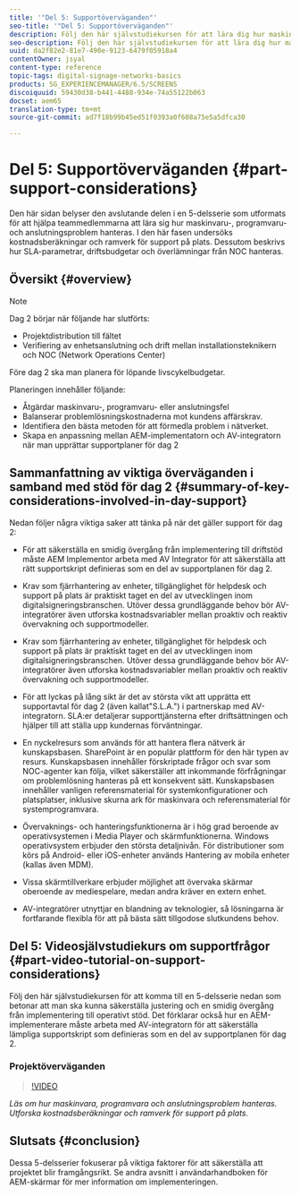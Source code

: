 ```yaml
---
title: '"Del 5: Supportöverväganden"'
seo-title: '"Del 5: Supportöverväganden"'
description: Följ den här självstudiekursen för att lära dig hur maskinvaru-, programvaru- och anslutningsproblem hanteras. Utforska kostnadsberäkningar och ramverk för support på plats. Lär dig också hur parametrar för serviceavtal, driftsbudgetar och överlämnande av information från NOC hanteras.
seo-description: Följ den här självstudiekursen för att lära dig hur maskinvaru-, programvaru- och anslutningsproblem hanteras. Utforska kostnadsberäkningar och ramverk för support på plats. Lär dig också hur parametrar för serviceavtal, driftsbudgetar och överlämnande av information från NOC hanteras.
uuid: da2f82e2-81e7-490e-9123-6479f05918a4
contentOwner: jsyal
content-type: reference
topic-tags: digital-signage-networks-basics
products: SG_EXPERIENCEMANAGER/6.5/SCREENS
discoiquuid: 59430d38-b441-4488-934e-74a55122b063
docset: aem65
translation-type: tm+mt
source-git-commit: ad7f18b99b45ed51f0393a0f608a75e5a5dfca30

---
```



# Del 5: Supportöverväganden {#part-support-considerations}

Den här sidan belyser den avslutande delen i en 5-delsserie som utformats för att hjälpa teammedlemmarna att lära sig hur maskinvaru-, programvaru- och anslutningsproblem hanteras. I den här fasen undersöks kostnadsberäkningar och ramverk för support på plats. Dessutom beskrivs hur SLA-parametrar, driftsbudgetar och överlämningar från NOC hanteras.

## Översikt {#overview}

>[!NOTE]
>
>Dag 2 börjar när följande har slutförts:
>
>* Projektdistribution till fältet
>* Verifiering av enhetsanslutning och drift mellan installationsteknikern och NOC (Network Operations Center)
>
>
Före dag 2 ska man planera för löpande livscykelbudgetar.

Planeringen innehåller följande:

* Åtgärdar maskinvaru-, programvaru- eller anslutningsfel
* Balanserar problemlösningskostnaderna mot kundens affärskrav.
* Identifiera den bästa metoden för att förmedla problem i nätverket.
* Skapa en anpassning mellan AEM-implementatorn och AV-integratorn när man upprättar supportplaner för dag 2

## Sammanfattning av viktiga överväganden i samband med stöd för dag 2 {#summary-of-key-considerations-involved-in-day-support}

Nedan följer några viktiga saker att tänka på när det gäller support för dag 2:

* För att säkerställa en smidig övergång från implementering till driftstöd måste AEM Implementor arbeta med AV Integrator för att säkerställa att rätt supportskript definieras som en del av supportplanen för dag 2.
* Krav som fjärrhantering av enheter, tillgänglighet för helpdesk och support på plats är praktiskt taget en del av utvecklingen inom digitalsigneringsbranschen. Utöver dessa grundläggande behov bör AV-integratörer även utforska kostnadsvariabler mellan proaktiv och reaktiv övervakning och supportmodeller.

* Krav som fjärrhantering av enheter, tillgänglighet för helpdesk och support på plats är praktiskt taget en del av utvecklingen inom digitalsigneringsbranschen. Utöver dessa grundläggande behov bör AV-integratörer även utforska kostnadsvariabler mellan proaktiv och reaktiv övervakning och supportmodeller.
* För att lyckas på lång sikt är det av största vikt att upprätta ett supportavtal för dag 2 (även kallat&quot;S.L.A.&quot;) i partnerskap med AV-integratorn. SLA:er detaljerar supporttjänsterna efter driftsättningen och hjälper till att ställa upp kundernas förväntningar.
* En nyckelresurs som används för att hantera flera nätverk är kunskapsbasen. SharePoint är en populär plattform för den här typen av resurs. Kunskapsbasen innehåller förskriptade frågor och svar som NOC-agenter kan följa, vilket säkerställer att inkommande förfrågningar om problemlösning hanteras på ett konsekvent sätt. Kunskapsbasen innehåller vanligen referensmaterial för systemkonfigurationer och platsplatser, inklusive skurna ark för maskinvara och referensmaterial för systemprogramvara.
* Övervaknings- och hanteringsfunktionerna är i hög grad beroende av operativsystemen i Media Player och skärmfunktionerna. Windows operativsystem erbjuder den största detaljnivån. För distributioner som körs på Android- eller iOS-enheter används Hantering av mobila enheter (kallas även MDM).
* Vissa skärmtillverkare erbjuder möjlighet att övervaka skärmar oberoende av mediespelare, medan andra kräver en extern enhet.
* AV-integratörer utnyttjar en blandning av teknologier, så lösningarna är fortfarande flexibla för att på bästa sätt tillgodose slutkundens behov.

## Del 5: Videosjälvstudiekurs om supportfrågor {#part-video-tutorial-on-support-considerations}

Följ den här självstudiekursen för att komma till en 5-delsserie nedan som betonar att man ska kunna säkerställa justering och en smidig övergång från implementering till operativt stöd. Det förklarar också hur en AEM-implementerare måste arbeta med AV-integratorn för att säkerställa lämpliga supportskript som definieras som en del av supportplanen för dag 2.

### Projektöverväganden

>[!VIDEO](https://video.tv.adobe.com/v/28383)

*Läs om hur maskinvara, programvara och anslutningsproblem hanteras. Utforska kostnadsberäkningar och ramverk för support på plats.*

## Slutsats {#conclusion}

Dessa 5-delsserier fokuserar på viktiga faktorer för att säkerställa att projektet blir framgångsrikt. Se andra avsnitt i användarhandboken för AEM-skärmar för mer information om implementeringen.

